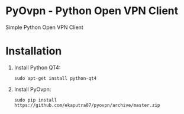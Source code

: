 PyOvpn - Python Open VPN Client
===============================

Simple Python Open VPN Client

Installation
============

1. Install Python QT4:
    
    `sudo apt-get install python-qt4`

2. Install PyOvpn:

    `sudo pip install https://github.com/ekaputra07/pyovpn/archive/master.zip`

